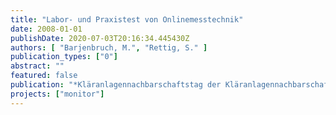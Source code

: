 ```yaml
---
title: "Labor- und Praxistest von Onlinemesstechnik"
date: 2008-01-01
publishDate: 2020-07-03T20:16:34.445430Z
authors: [ "Barjenbruch, M.", "Rettig, S." ]
publication_types: ["0"]
abstract: ""
featured: false
publication: "*Kläranlagennachbarschaftstag der Kläranlagennachbarschaft 52 (Vorpommern), Grimmen*"
projects: ["monitor"]
---
```


